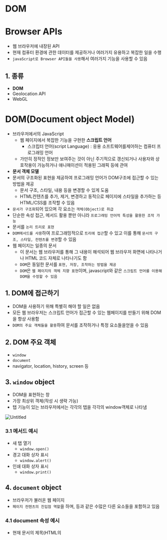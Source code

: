 # DOM

# Browser APIs

- 웹 브라우저에 내장된 API
- 현재 컴퓨터 환경에 관한 데이터를 제공하거나 여러가지 유용하고 복잡한 일을 수행
- `javaScript로 Browser API들을 사용`해서 여러가지 기능을 사용할 수 있음

## 1. 종류

- **DOM**
- Geolocation API
- WebGL

# DOM(Document object Model)

- 브라우저에서의 JavaScript
    - 웹 페이지에서 복잡한 기능을 구현한 **스크립트 언어**
        - 스크립터 언어(script Language) : 응용 소프트웨어를제어하는 컴퓨터 프로그래밍 언어
    - 가만히 정적인 정보만 보여주는 것이 아닌 주기적으로 갱신되거나 사용자와 상호작용이 가능하거나 애니매이션이 적용된 그래픽 등에 관여
- **문서 객체 모델**
- 문서의 구조화된 표현을 제공하여 프로그래밍 언어가 DOM구조에 접근할 수 있는 방법을 제공
    - 문서 구조, 스타일, 내용 등을 변경할 수 있게 도움
    - HTML컨텐츠를 추가, 제거, 변경하고 동적으로 페이지에 스타일을 추가하는 등 HTML/CSS를 조작할 수 있음
- `문서가 구조화`되어 있으며 각 요소는 `객체(Object)로 취급`
- 단순한 속성 접근, 메서드 활용 뿐만 아니라 `프로그래밍 언어적 특성을 활용한 조작 가능`
- 문서를 `논리 트리로 표현`
- `DOM메서드를 사용`하여 프로그래밍적으로 `트리에 접근`할 수 있고 이를 통해 `문서의 구조, 스타일, 컨텐츠를 변경`할 수 있음
- 웹 페이지는 일종의 문서
    - 이 문서는 웹 브라우저를 통해 그 내용이 해석되어 웹 브라우저 화면에 나타나거나 HTML 코드 자체로 나타나기도 함
    - `DOM`은 동일한 문서를 `표현, 저장, 조작하는 방법을 제공`
    - `DOM`은 `웹 페이지의 객체 지향 표현`이며, javascript와 같은 `스크립트 언어를 이용해 DOM을 수정할 수 있음`

## 1. DOM에 접근하기

- DOM을 사용하기 위해 특별히 해야 할 일은 없음
- 모든 웹 브라우저는 스크립트 언어가 접근할 수 있는 웹페이지를 만들기 위해 DOM을 항상 사용함
- `DOM의 주요 객체들을 활용`하여 문서를 조작하거나 특정 요소들을얻을 수 있음

## 2. DOM 주요 객체

- `window`
- `document`
- navigator, location, history, screen 등

## 3. `window` object

- DOM을 표현하는 창
- 가장 최상위 객체(작성 시 생략 가능)
- 탭 기능이 있는 브라우저에서는 각각의 탭을 각각의 window객체로 나타냄

![Untitled](https://s3-us-west-2.amazonaws.com/secure.notion-static.com/3b657f86-b6fc-47b2-ad55-4b732e6bac13/Untitled.png)

### 3.1 메서드 예시

- 새 탭 열기
    - `window.open()`
- 경고 대화 상자 표시
    - `window.alert()`
- 인쇄 대화 상자 표시
    - `window.print()`

## 4. `document` object

- 브라우저가 불러온 웹 페이지
- `페이지 컨텐츠의 진입점 역할`을 하며, <body> 등과 같은 수많은 다른 요소들을 포함하고 있음

### 4.1 document 속성 예시

- 현재 문서의 제목(HTML의 <title>값)
    - `document.title`
- 제목 수정하기
    - `document.title = 'JavaScript`

- [참고] document는 window의 속성이다.
- - `window.document` >> `#document`

- [참고] 파싱(Parsing)
- 구문 분석, 해석
- 브라우저가 문자열을 해석하여 DOM Tree로 만드는 과정

# DOM 조작

# 1. DOM 조작 순서

1. 선택(Select)
2. 조작(Manipulation)
    - 생성, 추가, 삭제 등

## 1.1 선택 관련 메서드

- `document.querySelector(selector)`
    - 제공한 선택자와 일치하는 `element 한 개 선택`
    - 제공한 CSS selector를 첫 번째 element 객체를 반환(없다면 null 반환)
- `document.querySelectorAll(selector)`
    - 제공한 선택자와 일치하는 `여러 element를 선택`
    - 매칭할 하나 이상의 셀렉터를 포함하는 유효한 CSS selector를 인자(문자열)로 받음
    - 제공한 CSS selector를 만족하는 NodeList를 반환

```jsx

    console.log(document.querySelector('#title'))
		// <h1 id="title">DOM 조작</h1>
    console.log(document.querySelectorAll('.text'))
    // NodeList(2) [p.text, p.text]
    console.log(document.querySelector('.text'))
    // <p class="text">querySelector</p>
    
    // 자식 선택자 활용한 선택
    console.log(document.querySelectorAll('body > ul > li'))
    // NodeList(2) [li, li]

    //배열의 forEach 메서드 및 다양한 배열 메서드  사용 가능
    liTags = document.querySelectorAll('body > ul > li')
    liTags.forEach( element => {
      console.log(element)
    }// 각각 출력
```

- [참고]  NodeList
- - index로만 각 항목에 접근 가능
- - 배열의 forEach 메서드 및 다양한 배열 메서드  사용 가능
- - `querySelectorAll()`에 의해 반환되는 NodeList는 DOM의 변경사항을 실시간으로 반영하지 않음(정적 노드리스트를 반환함)
- **리스트의 길이를 캐시(cache)해야 할 때, 이 구분을 유지하는것이 좋기 때문(from MDN Nodelist)**
- - 기본적으로 Nodelist는 실시간으로 반영함!

## 1.2 조작관련 메서드

### 1.2.1 생성

- `document.createElement(tagname)`
    - 작성한 태그네임의 HTML요소를 생성하여 반환

### 1.2.2  입력

- `Node.innerText`
    - Node 객체와 그 자손의 텍스트 컨텐츠(DOMString)를 표현(해당 요소 내부의 Raw text)
    - 사람이 읽을 수 있는 요소만 남김
    - 즉, 줄 바꿈을 인식하고 숨겨진 내용을 무시하는 등 최종적으로 스타일링이 적용된 모습으로 표현

### 1.2.3  추가

- `Node.appendChild()`
    - 한 Node를 특정 부모 Node의 자식 NodeList 중 마지막 자식으로 삽입
    - 한번에 오직 하나의 Node만 추가할 수 있음
    - 추가된 Node 객체를 반환
    - 만약 주어진 Node가 이미 문서에 존재하는 다른 node를 참조한다면 현재 위치에서 새로운 위치로 이동

### 1.2.4 삭제

- `Node.removeChild()`
    - DOM에서 자식 Node를 제거
    - 제거된 Node를 반환

```jsx

    // h1 요소를 만들고
    const title = document.createElement('h1')
    // undefined
    // 텍스트를 추가하고
    title.innerText = 'DOM 조작'
    // 'DOM 조작'
    
    // 선택자로 div 태그를 가져와서
    const div = document.querySelector('div')
    // undefined
    
    // div 태그의 자식 요소로 추가
    div.appendChild(title)
    // <hi>DOM 조작</hi>

    // div의 h1 요소 삭제
    div.removechild(title)

```

### 1.2.5 속성 조회 및 설정

- `Element.getAttribute(attributeName)`
    - 해당 요소의 지정된 값(문자열)을 반환
    - 인자(attributeName)는 값을 얻고자 하는 속성의 이름
- `Element.setAttribute(name, value)`
    - 지정된 요소의 값을 설정
    - 속성이 이미 존재하면 값을 갱신, 존재하지 않으면 지정된 이름과 값으로 새 속성을 추가

```jsx
// a tag 생성 및 컨텐츠 추가
const aTag = document.createElement('a')
// undefined
aTag.innerText = '구글'
// '구글'

// div 태그의 자식 태그로 a태그 추가
const div = document.querySelector('div')
// undefined
div.appendChild(aTag)
// <a>구글</a>

// a태그의 href 속성 추가
aTag.setAttribute('href', 'https://google.com')
// undefined

// h1 tag 선택 및 클래스 목록 조회
console.log(aTag.getAttribute('href'))
// https://google.com
// undefined
const h1 = document.querySelector('h1')
// undefined

console.log(h1.classList)
// DOMTokenList ['red', value: 'red']
//undefined

// toggle : clasList가 제공하는 메서드 
// 클래스가 존재한다면 제거하고 false 반환
// 클래스가 존재하지 않으면, 클래스를 추가하고 true 반환
h1.classList.toggle('blue')
// true
console.log(h1.classList)
// DOMTokenList(2) ['red', 'blue', value: 'red blue']
// undefined
```

### classList

- 제공 메서드
    - add, remove, item, toggle, contains, replace 등

## DOM 조작 정리

1. 선택한다
    - querySelector()
    - querySelectorAll()
2. 조작한다
    - innerText
    - setAttribute()
    - getAttribute()
    - createElement()
    - appendChild()
    - …